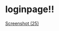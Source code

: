 # loginpage!!
[Screenshot (25)](https://user-images.githubusercontent.com/118367349/227792929-07035dbe-0353-4d99-ab1e-a443d8e627fb.png)


